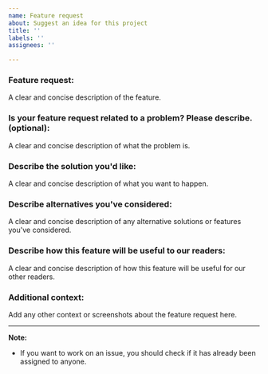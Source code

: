 ```yaml
---
name: Feature request
about: Suggest an idea for this project
title: ''
labels: ''
assignees: ''

---
```


### Feature request:
A clear and concise description of the feature.

### Is your feature request related to a problem? Please describe. (optional):
A clear and concise description of what the problem is. 

### Describe the solution you'd like:
A clear and concise description of what you want to happen.

### Describe alternatives you've considered:
A clear and concise description of any alternative solutions or features you've considered.

### Describe how this feature will be useful to our readers:
A clear and concise description of how this feature will be useful for our  other readers.

### Additional context:
Add any other context or screenshots about the feature request here.

<hr/>


**Note:**
* If you want to work on an issue, you should check if it has already been assigned to anyone. 
